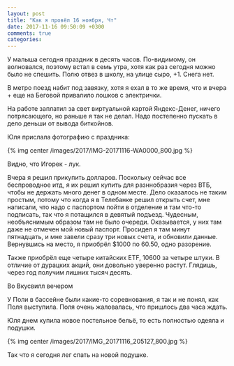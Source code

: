 ```yaml
---
layout: post
title: "Как я провёл 16 ноября, Чт"
date: 2017-11-16 09:50:09 +0300
comments: true
categories: 
---
```

У малыша сегодня праздник в десять часов. По-видимому, он волновался, поэтому встал в семь утра, хотя как раз сегодня можно было не спешить. Полю отвез в школу, на улице сыро, +1. Снега нет.

В метро поезд набит под завязку, хотя я ехал в то же время, что и вчера + еще на Беговой привалило лошков с электрички.

На работе заплатил за свет виртуальной картой Яндекс-Денег, ничего потрясающего, но раньше я так не делал. Надо постепенно пускать в дело деньши от вывода биткойнов.

Юля прислала фотографию с праздника:

{% img center /images/2017/IMG-20171116-WA0000_800.jpg %}

Видно, что Игорек - лук.

Вчера я решил прикупить долларов. Поскольку сейчас все беспроводное итд, я их решил купить для разннобразия через ВТБ, чтобы не держать много денег в одном месте. Дело оказалось не таким простым, потому что когда я в Телебанке решил открыть счет, мне написали, что надо с паспортом пойти в отделение и там что-то подписать, так что я потащился в девятый подъезд. Чудесным, необъяснимым образом там не было очереди. Оказывается, у них там даже не отмечен мой новый паспорт. Просидел я там минут пятнадцать, и мне завели сразу три новых счета, и обновили данные. Вернувшись на место, я приобрёл $1000 по 60.50, одно разорение.

Также приобрёл еще четыре китайских ETF, 10600 за четыре штуки. В отличие от дурацких акций, они довольно уверенно растут. Глядишь, через год получим лишних тысяч десять.

Во Вкусвилл вечером

У Поли в бассейне были какие-то соревнования, я так и не понял, как Поля выступила. Поля очень жаловалась, что пришлось два часа ждать.

Юля днем купила новое постельное бельё, то есть полностью одеяла и подушки.

{% img center /images/2017/IMG_20171116_205127_800.jpg %}

Так что я сегодня лег спать на новой подушке.